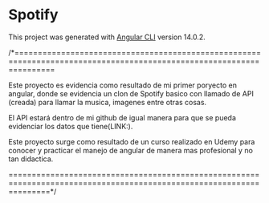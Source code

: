 # Spotify

This project was generated with [Angular CLI](https://github.com/angular/angular-cli) version 14.0.2.

/*=====================================================================================================================


Este proyecto es evidencia como resultado de mi primer poryecto en angular, donde se evidencia un clon de Spotify basico con llamado de API (creada) para llamar la musica, imagenes entre otras cosas. 

El API estará dentro de mi github de igual manera para que se pueda evidenciar los datos que tiene(LINK:).

Este proyecto surge como resultado de un curso realizado en Udemy para conocer y practicar el manejo de angular de manera mas profesional y no tan didactica. 



=====================================================================================================================*/


